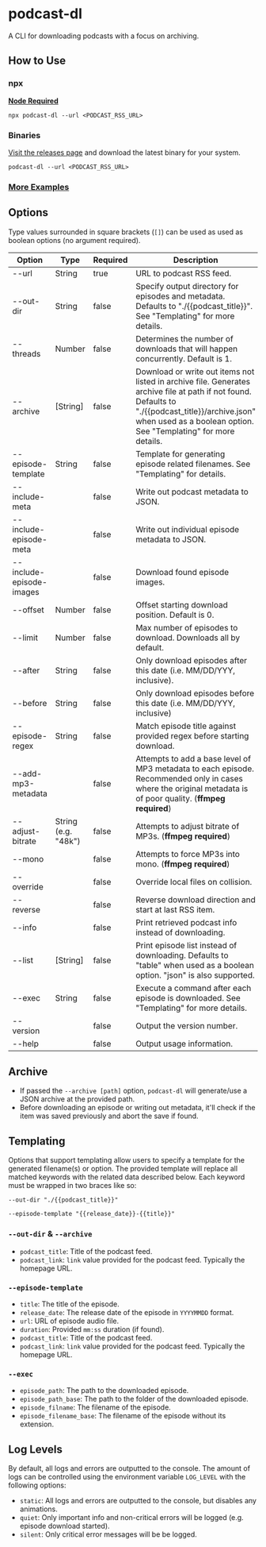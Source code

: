 # podcast-dl

A CLI for downloading podcasts with a focus on archiving.

## How to Use

### npx

**[Node Required](https://nodejs.org/en/)**

`npx podcast-dl --url <PODCAST_RSS_URL>`

### Binaries

[Visit the releases page](https://github.com/lightpohl/podcast-dl/releases) and download the latest binary for your system.

`podcast-dl --url <PODCAST_RSS_URL>`

### [More Examples](./docs/examples.md)

## Options

Type values surrounded in square brackets (`[]`) can be used as used as boolean options (no argument required).

| Option                   | Type                | Required | Description                                                                                                                                                                                                           |
| ------------------------ | ------------------- | -------- | --------------------------------------------------------------------------------------------------------------------------------------------------------------------------------------------------------------------- |
| --url                    | String              | true     | URL to podcast RSS feed.                                                                                                                                                                                              |
| --out-dir                | String              | false    | Specify output directory for episodes and metadata. Defaults to "./{{podcast_title}}". See "Templating" for more details.                                                                                             |
| --threads                | Number              | false    | Determines the number of downloads that will happen concurrently. Default is 1.                                                                                                                                       |
| --archive                | [String]            | false    | Download or write out items not listed in archive file. Generates archive file at path if not found. Defaults to "./{{podcast_title}}/archive.json" when used as a boolean option. See "Templating" for more details. |
| --episode-template       | String              | false    | Template for generating episode related filenames. See "Templating" for details.                                                                                                                                      |
| --include-meta           |                     | false    | Write out podcast metadata to JSON.                                                                                                                                                                                   |
| --include-episode-meta   |                     | false    | Write out individual episode metadata to JSON.                                                                                                                                                                        |
| --include-episode-images |                     | false    | Download found episode images.                                                                                                                                                                                        |
| --offset                 | Number              | false    | Offset starting download position. Default is 0.                                                                                                                                                                      |
| --limit                  | Number              | false    | Max number of episodes to download. Downloads all by default.                                                                                                                                                         |
| --after                  | String              | false    | Only download episodes after this date (i.e. MM/DD/YYY, inclusive).                                                                                                                                                   |
| --before                 | String              | false    | Only download episodes before this date (i.e. MM/DD/YYY, inclusive)                                                                                                                                                   |
| --episode-regex          | String              | false    | Match episode title against provided regex before starting download.                                                                                                                                                  |
| --add-mp3-metadata       |                     | false    | Attempts to add a base level of MP3 metadata to each episode. Recommended only in cases where the original metadata is of poor quality. (**ffmpeg required**)                                                         |
| --adjust-bitrate         | String (e.g. "48k") | false    | Attempts to adjust bitrate of MP3s. (**ffmpeg required**)                                                                                                                                                             |
| --mono                   |                     | false    | Attempts to force MP3s into mono. (**ffmpeg required**)                                                                                                                                                               |
| --override               |                     | false    | Override local files on collision.                                                                                                                                                                                    |
| --reverse                |                     | false    | Reverse download direction and start at last RSS item.                                                                                                                                                                |
| --info                   |                     | false    | Print retrieved podcast info instead of downloading.                                                                                                                                                                  |
| --list                   | [String]            | false    | Print episode list instead of downloading. Defaults to "table" when used as a boolean option. "json" is also supported.                                                                                               |
| --exec                   | String              | false    | Execute a command after each episode is downloaded. See "Templating" for more details.                                                                                                                                |
| --version                |                     | false    | Output the version number.                                                                                                                                                                                            |
| --help                   |                     | false    | Output usage information.                                                                                                                                                                                             |

## Archive

- If passed the `--archive [path]` option, `podcast-dl` will generate/use a JSON archive at the provided path.
- Before downloading an episode or writing out metadata, it'll check if the item was saved previously and abort the save if found.

## Templating

Options that support templating allow users to specify a template for the generated filename(s) or option. The provided template will replace all matched keywords with the related data described below. Each keyword must be wrapped in two braces like so:

`--out-dir "./{{podcast_title}}"`

`--episode-template "{{release_date}}-{{title}}"`

### `--out-dir` & `--archive`

- `podcast_title`: Title of the podcast feed.
- `podcast_link`: `link` value provided for the podcast feed. Typically the homepage URL.

### `--episode-template`

- `title`: The title of the episode.
- `release_date`: The release date of the episode in `YYYYMMDD` format.
- `url`: URL of episode audio file.
- `duration`: Provided `mm:ss` duration (if found).
- `podcast_title`: Title of the podcast feed.
- `podcast_link`: `link` value provided for the podcast feed. Typically the homepage URL.

### `--exec`

- `episode_path`: The path to the downloaded episode.
- `episode_path_base`: The path to the folder of the downloaded episode.
- `episode_filname`: The filename of the episode.
- `episode_filename_base`: The filename of the episode without its extension.

## Log Levels

By default, all logs and errors are outputted to the console. The amount of logs can be controlled using the environment variable `LOG_LEVEL` with the following options:

- `static`: All logs and errors are outputted to the console, but disables any animations.
- `quiet`: Only important info and non-critical errors will be logged (e.g. episode download started).
- `silent`: Only critical error messages will be be logged.
